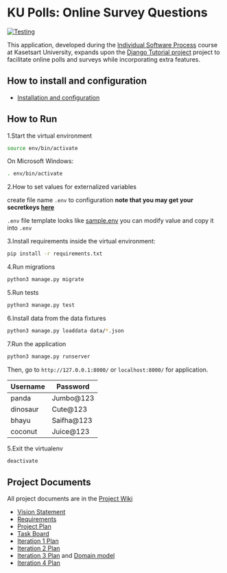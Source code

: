 # KU Polls: Online Survey Questions 
[![Testing](https://github.com/thanidacwn/ku-polls/actions/workflows/python-app.yml/badge.svg?branch=iteration2)](https://github.com/thanidacwn/ku-polls/actions/workflows/python-app.yml)

This application, developed during the  [Individual Software Process](
https://cpske.github.io/ISP) course at Kasetsart University, expands upon the [Django Tutorial project](https://docs.djangoproject.com/en/4.1/intro/tutorial01/) project to facilitate online polls and surveys while incorporating extra features.

## How to install and configuration
- [Installation and configuration](https://github.com/thanidacwn/ku-polls/blob/iteration4/installation.md)
## How to Run
1.Start the virtual environment
```sh
source env/bin/activate
```
On Microsoft Windows:
```sh
. env/bin/activate
```
2.How to set values for externalized variables

create file name `.env` to configuration **note that you may get your secretkeys [here](https://djecrety.ir)**

`.env` file template looks like [sample.env](sample.env) you can modify value and copy it into `.env`

3.Install requirements inside the virtual environment:
```sh
pip install -r requirements.txt
```
4.Run migrations
```sh
python3 manage.py migrate
```
5.Run tests
```sh
python3 manage.py test
```
6.Install data from the data fixtures
```sh
python3 manage.py loaddata data/*.json
```
7.Run the application
```sh
python3 manage.py runserver
```

Then, go to `http://127.0.0.1:8000/` or `localhost:8000/` for application.

| Username  | Password  |
|-----------|-----------|
|   panda   | Jumbo@123 |
|   dinosaur   | Cute@123 |
|   bhayu   | Saifha@123 |
|   coconut   | Juice@123 |

5.Exit the virtualenv
```sh
deactivate
```

## Project Documents

All project documents are in the [Project Wiki](https://github.com/thanidacwn/ku-polls/wiki)

* [Vision Statement](https://github.com/thanidacwn/ku-polls/wiki/Vision-Statement)
* [Requirements](https://github.com/thanidacwn/ku-polls/wiki/Requirements)
* [Project Plan](https://github.com/thanidacwn/ku-polls/wiki/Development-plan)
* [Task Board](https://github.com/users/thanidacwn/projects/7)
* [Iteration 1 Plan](https://github.com/thanidacwn/ku-polls/wiki/Iteration-1-Plan)
* [Iteration 2 Plan](https://github.com/thanidacwn/ku-polls/wiki/Iteration-2-Plan)
* [Iteration 3 Plan](https://github.com/thanidacwn/ku-polls/wiki/Iteration-3-Plan) and [Domain model](https://github.com/thanidacwn/ku-polls/wiki/Iteration-3-Plan)
* [Iteration 4 Plan](https://github.com/thanidacwn/ku-polls/wiki/Iteration-4-Plan)